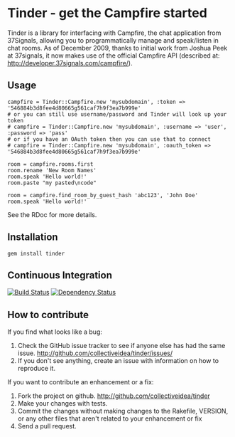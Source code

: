 # Tinder - get the Campfire started

Tinder is a library for interfacing with Campfire, the chat application from 37Signals, allowing you to programmatically manage and speak/listen in chat rooms.  As of December 2009, thanks to initial work from Joshua Peek at 37signals, it now makes use of the official Campfire API (described at: http://developer.37signals.com/campfire/).

## Usage

    campfire = Tinder::Campfire.new 'mysubdomain', :token => '546884b3d8fee4d80665g561caf7h9f3ea7b999e'
    # or you can still use username/password and Tinder will look up your token
    # campfire = Tinder::Campfire.new 'mysubdomain', :username => 'user', :password => 'pass'
    # or if you have an OAuth token then you can use that to connect
    # campfire = Tinder::Campfire.new 'mysubdomain', :oauth_token => '546884b3d8fee4d80665g561caf7h9f3ea7b999e'

    room = campfire.rooms.first
    room.rename 'New Room Names'
    room.speak 'Hello world!'
    room.paste "my pasted\ncode"

    room = campfire.find_room_by_guest_hash 'abc123', 'John Doe'
    room.speak 'Hello world!'

See the RDoc for more details.

## Installation

    gem install tinder

## Continuous Integration

[![Build Status](https://secure.travis-ci.org/collectiveidea/tinder.png)](http://travis-ci.org/collectiveidea/tinder) [![Dependency Status](https://gemnasium.com/collectiveidea/tinder.png)](https://gemnasium.com/collectiveidea/tinder)

## How to contribute

If you find what looks like a bug:

1. Check the GitHub issue tracker to see if anyone else has had the same issue.
   http://github.com/collectiveidea/tinder/issues/
2. If you don't see anything, create an issue with information on how to reproduce it.

If you want to contribute an enhancement or a fix:

1. Fork the project on github.
   http://github.com/collectiveidea/tinder
2. Make your changes with tests.
3. Commit the changes without making changes to the Rakefile, VERSION, or any other files that aren't related to your enhancement or fix
4. Send a pull request.
